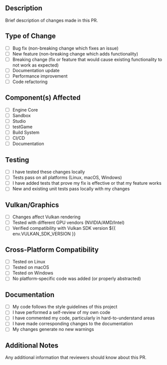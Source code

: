 ## Description
Brief description of changes made in this PR.

## Type of Change
- [ ] Bug fix (non-breaking change which fixes an issue)
- [ ] New feature (non-breaking change which adds functionality)
- [ ] Breaking change (fix or feature that would cause existing functionality to not work as expected)
- [ ] Documentation update
- [ ] Performance improvement
- [ ] Code refactoring

## Component(s) Affected
- [ ] Engine Core
- [ ] Sandbox
- [ ] Studio
- [ ] testGame
- [ ] Build System
- [ ] CI/CD
- [ ] Documentation

## Testing
- [ ] I have tested these changes locally
- [ ] Tests pass on all platforms (Linux, macOS, Windows)
- [ ] I have added tests that prove my fix is effective or that my feature works
- [ ] New and existing unit tests pass locally with my changes

## Vulkan/Graphics
- [ ] Changes affect Vulkan rendering
- [ ] Tested with different GPU vendors (NVIDIA/AMD/Intel)
- [ ] Verified compatibility with Vulkan SDK version ${{ env.VULKAN_SDK_VERSION }}

## Cross-Platform Compatibility
- [ ] Tested on Linux
- [ ] Tested on macOS  
- [ ] Tested on Windows
- [ ] No platform-specific code was added (or properly abstracted)

## Documentation
- [ ] My code follows the style guidelines of this project
- [ ] I have performed a self-review of my own code
- [ ] I have commented my code, particularly in hard-to-understand areas
- [ ] I have made corresponding changes to the documentation
- [ ] My changes generate no new warnings

## Additional Notes
Any additional information that reviewers should know about this PR.
